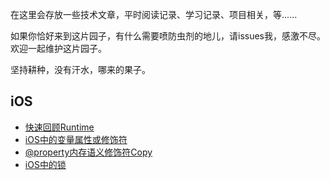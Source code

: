 在这里会存放一些技术文章，平时阅读记录、学习记录、项目相关，等......

如果你恰好来到这片园子，有什么需要喷防虫剂的地儿，请issues我，感激不尽。欢迎一起维护这片园子。

坚持耕种，没有汗水，哪来的果子。

## iOS
- [快速回顾Runtime](https://github.com/HaiTeng-Wang/Book/blob/master/快速回顾Runtime.md)
- [iOS中的变量属性或修饰符](https://github.com/HaiTeng-Wang/Book/blob/master/iOS中的变量属性或修饰符.md)
- [@property内存语义修饰符Copy](https://github.com/HaiTeng-Wang/Book/blob/master/%40property内存语义修饰符Copy.md)
- [iOS中的锁](https://github.com/HaiTeng-Wang/Book/blob/master/iOS中的锁.md)
